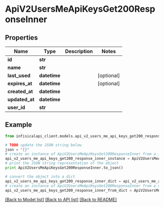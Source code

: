 # ApiV2UsersMeApiKeysGet200ResponseInner


## Properties
Name | Type | Description | Notes
------------ | ------------- | ------------- | -------------
**id** | **str** |  | 
**name** | **str** |  | 
**last_used** | **datetime** |  | [optional] 
**expires_at** | **datetime** |  | [optional] 
**created_at** | **datetime** |  | 
**updated_at** | **datetime** |  | 
**user_id** | **str** |  | 

## Example

```python
from infisicalapi_client.models.api_v2_users_me_api_keys_get200_response_inner import ApiV2UsersMeApiKeysGet200ResponseInner

# TODO update the JSON string below
json = "{}"
# create an instance of ApiV2UsersMeApiKeysGet200ResponseInner from a JSON string
api_v2_users_me_api_keys_get200_response_inner_instance = ApiV2UsersMeApiKeysGet200ResponseInner.from_json(json)
# print the JSON string representation of the object
print ApiV2UsersMeApiKeysGet200ResponseInner.to_json()

# convert the object into a dict
api_v2_users_me_api_keys_get200_response_inner_dict = api_v2_users_me_api_keys_get200_response_inner_instance.to_dict()
# create an instance of ApiV2UsersMeApiKeysGet200ResponseInner from a dict
api_v2_users_me_api_keys_get200_response_inner_from_dict = ApiV2UsersMeApiKeysGet200ResponseInner.from_dict(api_v2_users_me_api_keys_get200_response_inner_dict)
```
[[Back to Model list]](../README.md#documentation-for-models) [[Back to API list]](../README.md#documentation-for-api-endpoints) [[Back to README]](../README.md)


